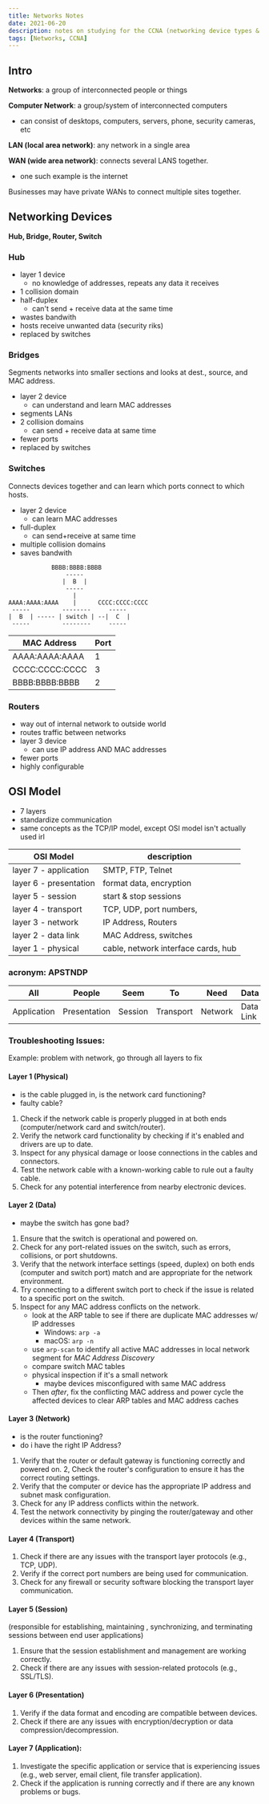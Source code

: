 ```yaml
---
title: Networks Notes
date: 2021-06-20
description: notes on studying for the CCNA (networking device types & OSI model)
tags: [Networks, CCNA]
---
```

## Intro

**Networks**: a group of interconnected people or things

**Computer Network**: a group/system of interconnected computers

- can consist of desktops, computers, servers, phone, security cameras, etc

**LAN (local area network)**: any network in a single area

**WAN (wide area network)**: connects several LANS together.  
- one such example is the internet

Businesses may have private WANs to connect multiple sites together.


## Networking Devices 

**Hub, Bridge, Router, Switch**

### Hub 
- layer 1 device
  - no knowledge of addresses, repeats any data it receives
- 1 collision domain
- half-duplex
  - can't send + receive data at the same time
- wastes bandwith
- hosts receive unwanted data (security riks)
- replaced by switches

### Bridges  
Segments networks into smaller sections and looks at dest., source, and MAC address.

- layer 2 device
  - can understand and learn MAC addresses
- segments LANs
- 2 collision domains
  - can send + receive data at same time
- fewer ports
- replaced by switches

### Switches
Connects devices together and can learn which ports connect to which hosts.

- layer 2 device
  - can learn MAC addresses
- full-duplex
  - can send+receive at same time
- multiple collision domains
- saves bandwith

```
            BBBB:BBBB:BBBB
                -----
               |  B  |
                -----
                  |
AAAA:AAAA:AAAA    |      CCCC:CCCC:CCCC
 -----         --------     -----        
|  B  | ----- | switch | --|  C  |
 -----         --------     -----

```

| MAC Address          | Port|
|----------------------|-----|
| AAAA:AAAA:AAAA       | 1   | 
| CCCC:CCCC:CCCC       | 3   | 
| BBBB:BBBB:BBBB       | 2   | 


### Routers
  - way out of internal network to outside world
  - routes traffic between networks
  - layer 3 device
    - can use IP address AND MAC addresses
  - fewer ports
  - highly configurable


## OSI Model

- 7 layers
- standardize communication
- same concepts as the TCP/IP model, except OSI model isn't actually used irl 

| OSI Model     |  description  |
|---------------|---------------|
| layer 7 - application  |  SMTP, FTP, Telnet | 
| layer 6 - presentation | format data, encryption| 
| layer 5 - session     | start & stop sessions| 
| layer 4 - transport    | TCP, UDP, port numbers, | 
| layer 3 - network      | IP Address, Routers| 
| layer 2 - data link    | MAC Address, switches| 
| layer 1 - physical     | cable, network interface cards, hub| 

### acronym: APSTNDP  
| All | People | Seem | To | Need | Data | Processing |  
|-----|--------|------|----|------|------| -----------|
| Application | Presentation | Session | Transport | Network | Data Link | Physical | 
### Troubleshooting Issues:  

Example: problem with network, go through all layers 
to fix  
  
#### Layer 1 (Physical)  
  - is the cable plugged in, is the network card functioning?
  - faulty cable?  

1. Check if the network cable is properly plugged in at both ends (computer/network card and switch/router).
2. Verify the network card functionality by checking if it's enabled and drivers are up to date.
3. Inspect for any physical damage or loose connections in the cables and connectors.
4. Test the network cable with a known-working cable to rule out a faulty cable.
5. Check for any potential interference from nearby electronic devices.
  
#### Layer 2 (Data)
  - maybe the switch has gone bad?  

1. Ensure that the switch is operational and powered on.
2. Check for any port-related issues on the switch, such as errors, collisions, or port shutdowns.
3. Verify that the network interface settings (speed, duplex) on both ends (computer and switch port) match and are appropriate for the network environment.
4. Try connecting to a different switch port to check if the issue is related to a specific port on the switch.
5. Inspect for any MAC address conflicts on the network.
   - look at the ARP table to see if there are duplicate MAC addresses w/ IP addresses
     - Windows: `arp -a`
     - macOS:  `arp -n`
   - use `arp-scan` to identify all active MAC addresses in local network segment for *MAC Address Discovery*
   - compare switch MAC tables
   - physical inspection if it's a small network
     - maybe devices misconfigured with same MAC address
   - Then *after*, fix the conflicting MAC address and power cycle the affected devices to clear ARP tables and MAC address caches
  
#### Layer 3 (Network)
  - is the router functioning? 
  - do i have the right IP Address?

1. Verify that the router or default gateway is functioning correctly and powered on.
2, Check the router's configuration to ensure it has the correct routing settings.
3. Verify that the computer or device has the appropriate IP address and subnet mask configuration.
4. Check for any IP address conflicts within the network.
5. Test the network connectivity by pinging the router/gateway and other devices within the same network.
  
#### Layer 4 (Transport)  
1. Check if there are any issues with the transport layer protocols (e.g., TCP, UDP).
2. Verify if the correct port numbers are being used for communication.
3. Check for any firewall or security software blocking the transport layer communication.  

#### Layer 5 (Session)
(responsible for establishing, maintaining , synchronizing, and terminating sessions between end user applications)
1. Ensure that the session establishment and management are working correctly.
2. Check if there are any issues with session-related protocols (e.g., SSL/TLS).

#### Layer 6 (Presentation)

1. Verify if the data format and encoding are compatible between devices.
2. Check if there are any issues with encryption/decryption or data compression/decompression.

#### Layer 7 (Application):

1. Investigate the specific application or service that is experiencing issues (e.g., web server, email client, file transfer application).
2. Check if the application is running correctly and if there are any known problems or bugs.

